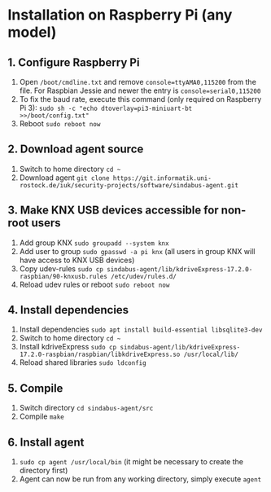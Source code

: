 # Installation on Raspberry Pi (any model)

## 1. Configure Raspberry Pi
1. Open `/boot/cmdline.txt` and remove `console=ttyAMA0,115200` from the file. For Raspbian Jessie and newer the entry is `console=serial0,115200`
2. To fix the baud rate, execute this command (only required on Raspberry Pi 3): `sudo sh -c "echo dtoverlay=pi3-miniuart-bt >>/boot/config.txt"`
3. Reboot `sudo reboot now`

## 2. Download agent source
1. Switch to home directory `cd ~`
2. Download agent `git clone https://git.informatik.uni-rostock.de/iuk/security-projects/software/sindabus-agent.git`

## 3. Make KNX USB devices accessible for non-root users
1. Add group KNX `sudo groupadd --system knx`
2. Add user to group `sudo gpasswd -a pi knx` (all users in group KNX will have access to KNX USB devices)
3. Copy udev-rules `sudo cp sindabus-agent/lib/kdriveExpress-17.2.0-raspbian/90-knxusb.rules /etc/udev/rules.d/`
4. Reload udev rules or reboot `sudo reboot now`

## 4. Install dependencies
1. Install dependencies `sudo apt install build-essential libsqlite3-dev`
2. Switch to home directory `cd ~`
3. Install kdriveExpress `sudo cp sindabus-agent/lib/kdriveExpress-17.2.0-raspbian/raspbian/libkdriveExpress.so /usr/local/lib/`
4. Reload shared libraries `sudo ldconfig`

## 5. Compile
1. Switch directory `cd sindabus-agent/src`
2. Compile `make`

## 6. Install agent
1. `sudo cp agent /usr/local/bin` (it might be necessary to create the directory first)
2. Agent can now be run from any working directory, simply execute `agent`
